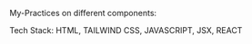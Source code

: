 My-Practices on different components:

Tech Stack: 
  HTML,
  TAILWIND CSS,
  JAVASCRIPT,
  JSX,
  REACT
